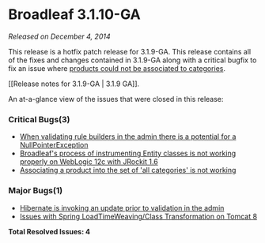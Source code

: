 # Broadleaf 3.1.10-GA

_Released on December 4, 2014_

This release is a hotfix patch release for 3.1.9-GA. This release contains all of the fixes and changes contained in 3.1.9-GA along with a critical bugfix to fix an issue where [products could not be associated to categories](https://github.com/BroadleafCommerce/BroadleafCommerce/issues/1184).

[[Release notes for 3.1.9-GA | 3.1.9 GA]].

An at-a-glance view of the issues that were closed in this release:
### Critical Bugs(3)
- [When validating rule builders in the admin there is a potential for a NullPointerException](https://github.com/BroadleafCommerce/BroadleafCommerce/issues/1187)
- [Broadleaf's process of instrumenting Entity classes is not working properly on WebLogic 12c with JRockit 1.6](https://github.com/BroadleafCommerce/BroadleafCommerce/issues/1186)
- [Associating a product into the set of 'all categories' is not working](https://github.com/BroadleafCommerce/BroadleafCommerce/issues/1184)

### Major Bugs(1)
- [Hibernate is invoking an update prior to validation in the admin](https://github.com/BroadleafCommerce/BroadleafCommerce/issues/1125)
- [Issues with Spring LoadTimeWeaving/Class Transformation on Tomcat 8](https://github.com/BroadleafCommerce/BroadleafCommerce/issues/1171)

**Total Resolved Issues: 4**
